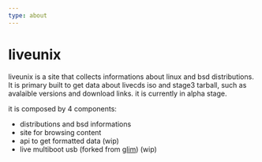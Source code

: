 ```yaml
---
type: about
---
```


# liveunix

liveunix is a site that collects informations about linux and bsd distributions.
It is primary built to get data about livecds iso and stage3 tarball, such as
avalaible versions and download links. it is currently in alpha stage.

it is composed by 4 components:

- distributions and bsd informations
- site for browsing content
- api to get formatted data (wip)
- live multiboot usb (forked from [glim](github.com(thias/glim))) (wip)
